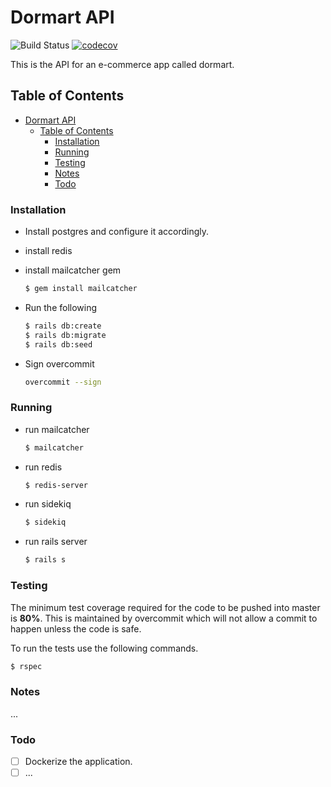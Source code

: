 # Dormart API

![Build Status](https://github.com/mohamed-elalem/dormart-api/workflows/Ruby/badge.svg "Build Status") [![codecov](https://codecov.io/gh/mohamed-elalem/dormart-api/branch/master/graph/badge.svg?token=8AM4E1U05G)](https://codecov.io/gh/mohamed-elalem/dormart-api)


This is the API for an e-commerce app called dormart.

## Table of Contents

- [Dormart API](#dormart-api)
  - [Table of Contents](#table-of-contents)
    - [Installation](#installation)
    - [Running](#running)
    - [Testing](#testing)
    - [Notes](#notes)
    - [Todo](#todo)

### Installation

- Install postgres and configure it accordingly.
- install redis
- install mailcatcher gem 
  ```bash
  $ gem install mailcatcher
  ```
- Run the following
  ```bash
  $ rails db:create
  $ rails db:migrate
  $ rails db:seed
  ```

- Sign overcommit
  ```bash
  overcommit --sign
  ```

### Running

- run mailcatcher
  ```bash
  $ mailcatcher
  ```
- run redis
  ```bash
  $ redis-server
  ```
- run sidekiq
  ```bash
  $ sidekiq
  ```
- run rails server
  ```bash
  $ rails s
  ```

### Testing

The minimum test coverage required for the code to be pushed into master is **80%**.
This is maintained by overcommit which will not allow a commit to happen unless the code is safe.

To run the tests use the following commands.

```bash
$ rspec
```

### Notes

...

### Todo

- [ ] Dockerize the application.
- [ ] ...

